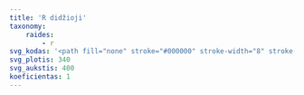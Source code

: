 ```yaml
---
title: 'R didžioji'
taxonomy:
    raides:
        - r
svg_kodas: '<path fill="none" stroke="#000000" stroke-width="8" stroke-linecap="round" stroke-linejoin="round" stroke-miterlimit="10" d="M231.5,53.3c0,0-84.8,168.5-112.2,217.1c-30.7,54.6-71.1,49.6-20.4-19.6c38.6-52.6,125.4-147.3,137.5-161c45.3-51.1,66.1-43,55.3-10.8C278,120.5,240.3,180.6,183,177.8c31.5,2.5,38.4,2.5,40.3,13.8c3.2,18.7-61.9,90.3-46.9,110.6c15,20.4,71.1-36.5,86.8-56.5"/>'
svg_plotis: 340
svg_aukstis: 400
koeficientas: 1
---
```


